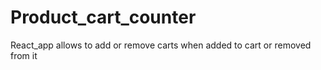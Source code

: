 # Product_cart_counter
React_app allows to add or remove carts when added to cart or removed from it
